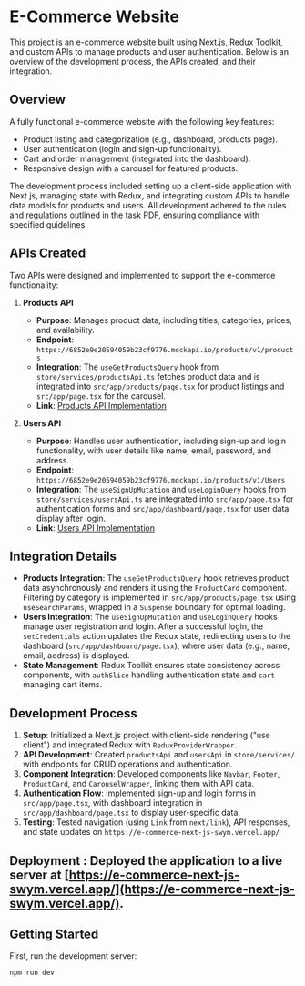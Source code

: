 # E-Commerce Website

This project is an e-commerce website built using Next.js, Redux Toolkit, and custom APIs to manage products and user authentication. Below is an overview of the development process, the APIs created, and their integration.

## Overview

A fully functional e-commerce website with the following key features:
- Product listing and categorization (e.g., dashboard, products page).
- User authentication (login and sign-up functionality).
- Cart and order management (integrated into the dashboard).
- Responsive design with a carousel for featured products.

The development process included setting up a client-side application with Next.js, managing state with Redux, and integrating custom APIs to handle data models for products and users. All development adhered to the rules and regulations outlined in the task PDF, ensuring compliance with specified guidelines.

## APIs Created

Two APIs were designed and implemented to support the e-commerce functionality:

1. **Products API**
   - **Purpose**: Manages product data, including titles, categories, prices, and availability.
   - **Endpoint**: `https://6852e9e20594059b23cf9776.mockapi.io/products/v1/products`
   - **Integration**: The `useGetProductsQuery` hook from `store/services/productsApi.ts` fetches product data and is integrated into `src/app/products/page.tsx` for product listings and `src/app/page.tsx` for the carousel.
   - **Link**: [Products API Implementation](store/services/productsApi.ts)

2. **Users API**
   - **Purpose**: Handles user authentication, including sign-up and login functionality, with user details like name, email, password, and address.
   - **Endpoint**: `https://6852e9e20594059b23cf9776.mockapi.io/products/v1/Users`
   - **Integration**: The `useSignUpMutation` and `useLoginQuery` hooks from `store/services/usersApi.ts` are integrated into `src/app/page.tsx` for authentication forms and `src/app/dashboard/page.tsx` for user data display after login.
   - **Link**: [Users API Implementation](store/services/usersApi.ts)

## Integration Details

- **Products Integration**: The `useGetProductsQuery` hook retrieves product data asynchronously and renders it using the `ProductCard` component. Filtering by category is implemented in `src/app/products/page.tsx` using `useSearchParams`, wrapped in a `Suspense` boundary for optimal loading.
- **Users Integration**: The `useSignUpMutation` and `useLoginQuery` hooks manage user registration and login. After a successful login, the `setCredentials` action updates the Redux state, redirecting users to the dashboard (`src/app/dashboard/page.tsx`), where user data (e.g., name, email, address) is displayed.
- **State Management**: Redux Toolkit ensures state consistency across components, with `authSlice` handling authentication state and `cart` managing cart items.

## Development Process

1. **Setup**: Initialized a Next.js project with client-side rendering ("use client") and integrated Redux with `ReduxProviderWrapper`.
2. **API Development**: Created `productsApi` and `usersApi` in `store/services/` with endpoints for CRUD operations and authentication.
3. **Component Integration**: Developed components like `Navbar`, `Footer`, `ProductCard`, and `CarouselWrapper`, linking them with API data.
4. **Authentication Flow**: Implemented sign-up and login forms in `src/app/page.tsx`, with dashboard integration in `src/app/dashboard/page.tsx` to display user-specific data.
5. **Testing**: Tested navigation (using `Link` from `next/link`), API responses, and state updates on `https://e-commerce-next-js-swym.vercel.app/`



## Deployment : Deployed the application to a live server at [https://e-commerce-next-js-swym.vercel.app/](https://e-commerce-next-js-swym.vercel.app/).








## Getting Started

First, run the development server:

```bash
npm run dev
